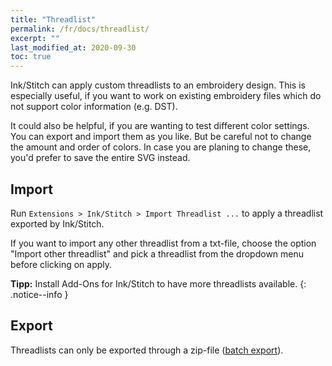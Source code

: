 ```yaml
---
title: "Threadlist"
permalink: /fr/docs/threadlist/
excerpt: ""
last_modified_at: 2020-09-30
toc: true
---
```


Ink/Stitch can apply custom threadlists to an embroidery design. This is especially useful, if you want to work on existing embroidery files which do not support color information (e.g. DST).

It could also be helpful, if you are wanting to test different color settings. You can export and import them as you like. But be careful not to change the amount and order of colors. In case you are planing to change these, you'd prefer to save the entire SVG instead.

## Import
Run `Extensions > Ink/Stitch > Import Threadlist ...` to apply a threadlist exported by Ink/Stitch.

If you want to import any other threadlist from a txt-file, choose the option "Import other threadlist" and pick a threadlist from the dropdown menu before clicking on apply.

**Tipp:** Install Add-Ons for Ink/Stitch to have more threadlists available.
{: .notice--info }

## Export

Threadlists can only be exported through a zip-file ([batch export](/fr/docs/import-export/#export-par-lot)).
